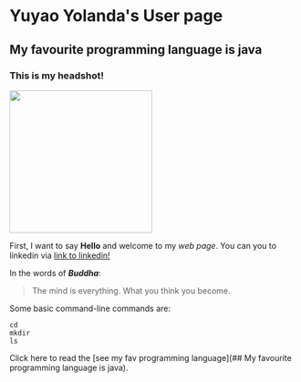 # Yuyao Yolanda's User page
## My favourite programming language is java
### This is my headshot!
<img src="https://uploads.scratch.mit.edu/users/avatars/23576628.png" width="250">

First, I want to say **Hello** and welcome to my *web page*. You can you to linkedin via [link to linkedin!](https://www.linkedin.com/in/yuyao-cheng/)

In the words of ***Buddha***:

> The mind is everything. What you think you become.

Some basic command-line commands are:
```
cd
mkdir
ls
```
Click here to read the [see my fav programming language](## My favourite programming language is java).
